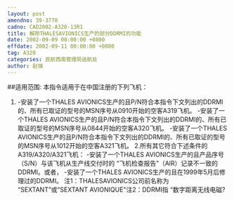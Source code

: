 ```yaml
---
layout: post
amendno: 39-3770
cadno: CAD2002-A320-13R1
title: 解除THALESAVIONICS生产的部分DDRMI的功能
date: 2002-09-09 00:00:00 +0800
effdate: 2002-09-11 00:00:00 +0800
tag: A320
categories: 民航西南管理局适航处
author: 赵强
---
```


##适用范围:
本指令适用于在中国注册的下列飞机：
1.    -安装了一个THALES AVIONICS生产的且P/N符合本指令下文列出的DDRMI的、所有已取证的型号的MSN序号从0910开始的空客A319飞机。     -安装了一个THALES AVIONICS生产的且P/N符合本指令下文列出的DDRMI的、所有已取证的型号的MSN序号从0844开始的空客A320飞机。
-安装了一个THALES AVIONICS生产的且P/N符合本指令下文列出的DDRMI的、所有已取证的型号的MSN序号从1012开始的空客A321飞机。
2.所有其它符合下述条件的A319/A320/A321飞机：
-安装了一个THALES AVIONICS生产的且产品序号（S/N）与该飞机从生产线交付时的 “飞机检查报告”（AIR）记录不一致的DDRMI。或者，
-安装了一个THALES AVIONICS生产的且在1999年5月后修理过的DDRMI。
注1：THALESAVIONICS公司前名称为 “SEXTANT”或“SEXTANT
AVIONIQUE"注2：DDRMI指 “数字距离无线电磁?

